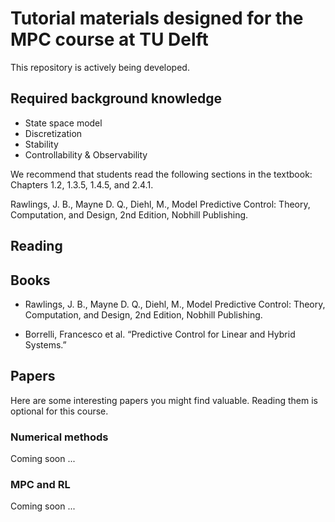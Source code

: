 # Tutorial materials designed for the MPC course at TU Delft

This repository is actively being developed.

## Required background knowledge
- State space model 
- Discretization
- Stability
- Controllability & Observability

We recommend that students read the following sections in the textbook: Chapters 1.2, 1.3.5, 1.4.5, and 2.4.1.

Rawlings, J. B., Mayne D. Q., Diehl, M., Model Predictive Control: Theory, Computation, and Design, 2nd Edition, Nobhill Publishing.

## Reading

## Books

- Rawlings, J. B., Mayne D. Q., Diehl, M., Model Predictive Control: Theory, Computation, and Design, 2nd Edition, Nobhill Publishing.

- Borrelli, Francesco et al. “Predictive Control for Linear and Hybrid Systems.”

## Papers

Here are some interesting papers you might find valuable. Reading them is optional for this course.

### Numerical methods 

Coming soon ...

### MPC and RL

Coming soon ...
